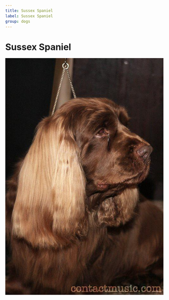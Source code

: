 ```yaml
---
title: Sussex Spaniel
label: Sussex Spaniel
group: dogs
---
```


# Sussex Spaniel

![Sussex Spaniel](/assets/images/Sussex_spaniel/image.jpg "Sussex Spaniel")